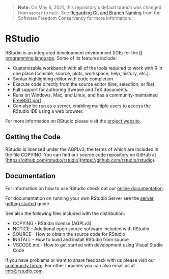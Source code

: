 > **Note:** On May 6, 2021, this repository's default branch was changed from `master` to `main`. See [Regarding Git and Branch Naming](https://sfconservancy.org/news/2020/jun/23/gitbranchname/) from the Software Freedom Conservancy for more information.

RStudio
=============================================================================

RStudio is an integrated development environment (IDE) for the 
[R programming language](http://www.r-project.org). Some of its
features include:

- Customizable workbench with all of the tools required to work with R in one
  place (console, source, plots, workspace, help, history, etc.).
- Syntax highlighting editor with code completion.
- Execute code directly from the source editor (line, selection, or file).
- Full support for authoring Sweave and TeX documents.
- Runs on Windows, Mac, and Linux, and has a community-maintained 
  [FreeBSD port](https://www.freshports.org/devel/RStudio/).
- Can also be run as a server, enabling multiple users to access the RStudio
  IDE using a web browser.

For more information on RStudio please visit the 
[project website](http://www.rstudio.com/).

Getting the Code
-----------------------------------------------------------------------------

RStudio is licensed under the AGPLv3, the terms of which are included in
the file COPYING. You can find our source code repository on GitHub at [https://github.com/rstudio/rstudio](https://github.com/rstudio/rstudio).

Documentation
-----------------------------------------------------------------------------

For information on how to use RStudio check out our
[online documentation](http://www.rstudio.com/ide/docs/). 

For documentation on running your own RStudio Server see the 
[server getting started](http://www.rstudio.com/ide/docs/server/getting_started)
guide.

See also the following files included with the distribution:

- COPYING - RStudio license (AGPLv3)
- NOTICE  - Additional open source software included with RStudio
- SOURCE  - How to obtain the source code for RStudio
- INSTALL - How to build and install RStudio from source
- VSCODE.md - How to get started with development using Visual Studio Code

If you have problems or want to share feedback with us please visit our
[community forum](https://community.rstudio.com/c/rstudio-ide). For other
inquiries you can also email us at [info@rstudio.com](mailto:info@rstudio.com). 
